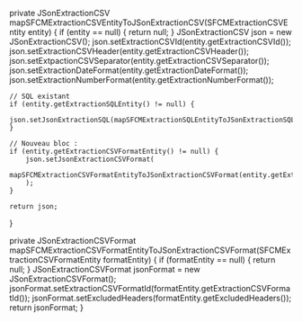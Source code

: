private JSonExtractionCSV mapSFCMExtractionCSVEntityToJSonExtractionCSV(SFCMExtractionCSVEntity entity) {
    if (entity == null) {
        return null;
    }
    JSonExtractionCSV json = new JSonExtractionCSV();
    json.setExtractionCSVId(entity.getExtractionCSVId());
    json.setExtractionCSVHeader(entity.getExtractionCSVHeader());
    json.setExtpactionCSVSeparator(entity.getExtractionCSVSeparator());
    json.setExtractionDateFormat(entity.getExtractionDateFormat());
    json.setExtractionNumberFormat(entity.getExtractionNumberFormat());

    // SQL existant
    if (entity.getExtractionSQLEntity() != null) {
        json.setJsonExtractionSQL(mapSFCMExtractionSQLEntityToJSonExtractionSQL(entity.getExtractionSQLEntity()));
    }

    // Nouveau bloc :
    if (entity.getExtractionCSVFormatEntity() != null) {
        json.setJsonExtractionCSVFormat(
            mapSFCMExtractionCSVFormatEntityToJSonExtractionCSVFormat(entity.getExtractionCSVFormatEntity())
        );
    }

    return json;
}

private JSonExtractionCSVFormat mapSFCMExtractionCSVFormatEntityToJSonExtractionCSVFormat(SFCMExtractionCSVFormatEntity formatEntity) {
    if (formatEntity == null) {
        return null;
    }
    JSonExtractionCSVFormat jsonFormat = new JSonExtractionCSVFormat();
    jsonFormat.setExtractionCSVFormatId(formatEntity.getExtractionCSVFormatId());
    jsonFormat.setExcludedHeaders(formatEntity.getExcludedHeaders());
    return jsonFormat;
}
